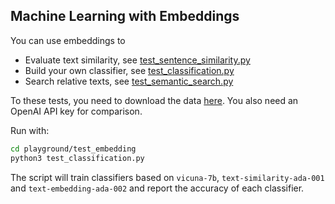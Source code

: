 
## Machine Learning with Embeddings

You can use embeddings to
- Evaluate text similarity, see [test_sentence_similarity.py](test_sentence_similarity.py)
- Build your own classifier, see [test_classification.py](test_classification.py)
- Search relative texts, see [test_semantic_search.py](test_semantic_search.py)

To these tests, you need to download the data [here](https://www.kaggle.com/datasets/snap/amazon-fine-food-reviews). You also need an OpenAI API key for comparison.

Run with:
```bash
cd playground/test_embedding
python3 test_classification.py
```

The script will train classifiers based on `vicuna-7b`, `text-similarity-ada-001` and `text-embedding-ada-002` and report the accuracy of each classifier.
